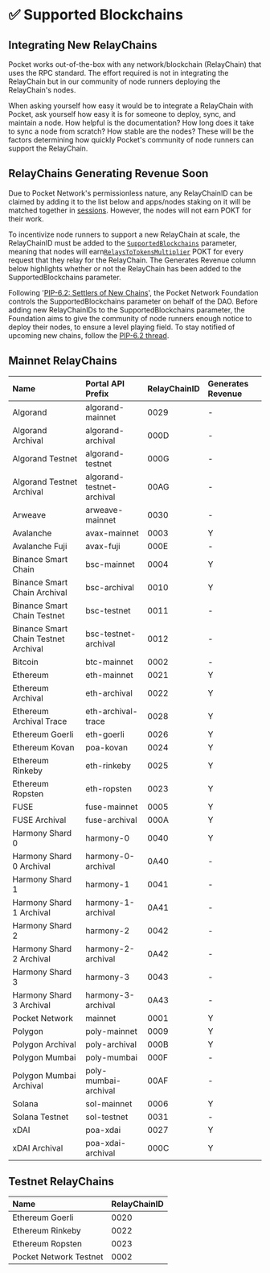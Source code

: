 # ✅ Supported Blockchains

## Integrating New RelayChains

Pocket works out-of-the-box with any network/blockchain \(RelayChain\) that uses the RPC standard. The effort required is not in integrating the RelayChain but in our community of node runners deploying the RelayChain's nodes.

When asking yourself how easy it would be to integrate a RelayChain with Pocket, ask yourself how easy it is for someone to deploy, sync, and maintain a node. How helpful is the documentation? How long does it take to sync a node from scratch? How stable are the nodes? These will be the factors determining how quickly Pocket's community of node runners can support the RelayChain.

## RelayChains Generating Revenue Soon

Due to Pocket Network's permissionless nature, any RelayChainID can be claimed by adding it to the list below and apps/nodes staking on it will be matched together in [sessions](../../main-concepts/protocol/servicing.md#sessions). However, the nodes will not earn POKT for their work.

To incentivize node runners to support a new RelayChain at scale, the RelayChainID must be added to the [`SupportedBlockchains`](protocol-parameters.md#supportedblockchains) parameter, meaning that nodes will earn[`RelaysToTokensMultiplier`](protocol-parameters.md#relaystotokensmultiplier) POKT for every request that they relay for the RelayChain. The Generates Revenue column below highlights whether or not the RelayChain has been added to the SupportedBlockchains parameter.

Following '[PIP-6.2: Settlers of New Chains](https://forum.pokt.network/t/pip-6-2-settlers-of-new-chains/1027)', the Pocket Network Foundation controls the SupportedBlockchains parameter on behalf of the DAO. Before adding new RelayChainIDs to the SupportedBlockchains parameter, the Foundation aims to give the community of node runners enough notice to deploy their nodes, to ensure a level playing field. To stay notified of upcoming new chains, follow the [PIP-6.2 thread](https://forum.pokt.network/t/pip-6-2-settlers-of-new-chains/1027).

## Mainnet RelayChains

| Name | Portal API Prefix | RelayChainID | Generates Revenue |
| :--- | :--- | :--- | :--- |
| Algorand | algorand-mainnet | 0029 | - |
| Algorand Archival | algorand-archival | 000D | - |
| Algorand Testnet | algorand-testnet | 000G | - |
| Algorand Testnet Archival | algorand-testnet-archival | 00AG | - |
| Arweave | arweave-mainnet | 0030 | - |
| Avalanche | avax-mainnet | 0003 | Y |
| Avalanche Fuji | avax-fuji | 000E | - |
| Binance Smart Chain | bsc-mainnet | 0004 | Y |
| Binance Smart Chain Archival | bsc-archival | 0010 | Y |
| Binance Smart Chain Testnet | bsc-testnet | 0011 | - |
| Binance Smart Chain Testnet Archival | bsc-testnet-archival | 0012 | - |
| Bitcoin | btc-mainnet | 0002 | - |
| Ethereum | eth-mainnet | 0021 | Y |
| Ethereum Archival | eth-archival | 0022 | Y |
| Ethereum Archival Trace | eth-archival-trace | 0028 | Y |
| Ethereum Goerli | eth-goerli | 0026 | Y |
| Ethereum Kovan | poa-kovan | 0024 | Y |
| Ethereum Rinkeby | eth-rinkeby | 0025 | Y |
| Ethereum Ropsten | eth-ropsten | 0023 | Y |
| FUSE | fuse-mainnet | 0005 | Y |
| FUSE Archival | fuse-archival | 000A | Y |
| Harmony Shard 0 | harmony-0 | 0040 | Y |
| Harmony Shard 0 Archival | harmony-0-archival | 0A40 | - |
| Harmony Shard 1 | harmony-1 | 0041 | - |
| Harmony Shard 1 Archival | harmony-1-archival | 0A41 | - |
| Harmony Shard 2 | harmony-2 | 0042 | - |
| Harmony Shard 2 Archival | harmony-2-archival | 0A42 | - |
| Harmony Shard 3 | harmony-3 | 0043 | - |
| Harmony Shard 3 Archival | harmony-3-archival | 0A43 | - |
| Pocket Network | mainnet | 0001 | Y |
| Polygon | poly-mainnet | 0009 | Y |
| Polygon Archival | poly-archival | 000B | Y |
| Polygon Mumbai | poly-mumbai | 000F | - |
| Polygon Mumbai Archival | poly-mumbai-archival | 00AF | - |
| Solana | sol-mainnet | 0006 | Y |
| Solana Testnet | sol-testnet | 0031 | - |
| xDAI | poa-xdai | 0027 | Y |
| xDAI Archival | poa-xdai-archival | 000C | Y |

## Testnet RelayChains

| Name | RelayChainID |
| :--- | :--- |
| Ethereum Goerli | 0020 |
| Ethereum Rinkeby | 0022 |
| Ethereum Ropsten | 0023 |
| Pocket Network Testnet | 0002 |

